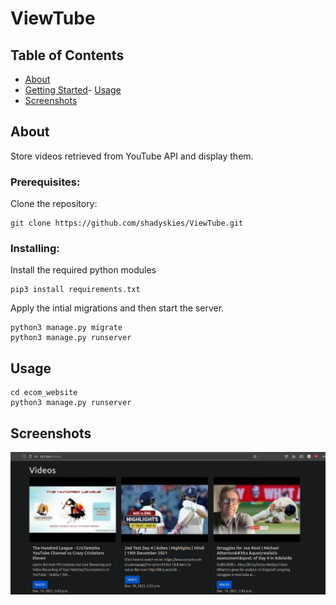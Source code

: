 # ViewTube

## Table of Contents

- [About](#about)
- [Getting Started](#getting_started)- [Usage](#usage)
- [Screenshots](#ss)

## About <a name = "about"></a>
Store videos retrieved from YouTube API and display them.  


### Prerequisites:

Clone the repository: 

```
git clone https://github.com/shadyskies/ViewTube.git
```

### Installing:

Install the required python modules

```
pip3 install requirements.txt
```
Apply the intial migrations and then start the server.

```
python3 manage.py migrate
python3 manage.py runserver
```


## Usage <a name = "usage"></a>
```
cd ecom_website
python3 manage.py runserver
```
## Screenshots <a name = "ss"></a>
<img src="screens/ss1.png">

